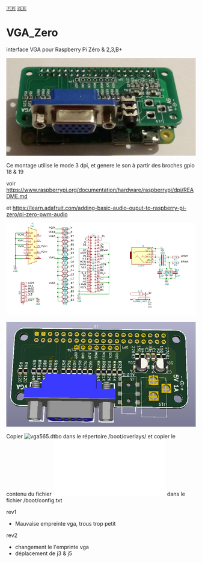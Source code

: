 [:fr:](LISEZMOI.md) [:uk:](README.md)

# VGA_Zero
interface VGA pour Raspberry Pi Zéro &amp; 2,3,B+

![](img/VgaZero.jpg)

Ce montage utilise le mode 3 dpi, et genere le son à partir des broches gpio 18 & 19

voir https://www.raspberrypi.org/documentation/hardware/raspberrypi/dpi/README.md

et https://learn.adafruit.com/adding-basic-audio-ouput-to-raspberry-pi-zero/pi-zero-pwm-audio

![sch](img/sch.PNG)


![pcb](img/3D.PNG)


Copier ![vga565.dtbo](overlay/vga565.dtbo?raw=true) dans le répertoire /boot/overlays/
et copier le contenu du fichier ![config-example.txt](overlay/config-example.txt) dans le fichier /boot/config.txt



rev1
- Mauvaise empreinte vga, trous trop petit

rev2
- changement le l'emprinte vga
- déplacement de j3 & j5
